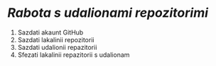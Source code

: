 # ***Rabota s udalionami repozitorimi***

1. Sazdati akaunt GitHub
2. Sazdati lakalinii repozitorii
3. Sazdati udalionii repazitorii
4. Sfezati lakalinii repazitorii s udalionam
